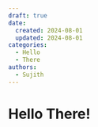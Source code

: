 ```yaml
---
draft: true 
date:
  created: 2024-08-01
  updated: 2024-08-01
categories:
  - Hello
  - There
authors:
  - Sujith   
---
```


# Hello There!

<!-- more -->